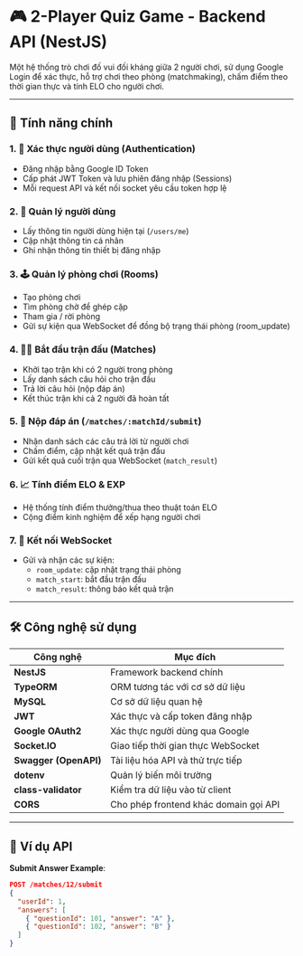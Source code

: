 # 🎮 2-Player Quiz Game - Backend API (NestJS)

Một hệ thống trò chơi đố vui đối kháng giữa 2 người chơi, sử dụng Google Login để xác thực, hỗ trợ chơi theo phòng (matchmaking), chấm điểm theo thời gian thực và tính ELO cho người chơi.

---

## 🚀 Tính năng chính

### 1. 🔐 Xác thực người dùng (Authentication)

- Đăng nhập bằng Google ID Token
- Cấp phát JWT Token và lưu phiên đăng nhập (Sessions)
- Mỗi request API và kết nối socket yêu cầu token hợp lệ

### 2. 👤 Quản lý người dùng

- Lấy thông tin người dùng hiện tại (`/users/me`)
- Cập nhật thông tin cá nhân
- Ghi nhận thông tin thiết bị đăng nhập

### 3. 🕹️ Quản lý phòng chơi (Rooms)

- Tạo phòng chơi
- Tìm phòng chờ để ghép cặp
- Tham gia / rời phòng
- Gửi sự kiện qua WebSocket để đồng bộ trạng thái phòng (room_update)

### 4. 🤜🤛 Bắt đầu trận đấu (Matches)

- Khởi tạo trận khi có 2 người trong phòng
- Lấy danh sách câu hỏi cho trận đấu
- Trả lời câu hỏi (nộp đáp án)
- Kết thúc trận khi cả 2 người đã hoàn tất

### 5. 📝 Nộp đáp án (`/matches/:matchId/submit`)

- Nhận danh sách các câu trả lời từ người chơi
- Chấm điểm, cập nhật kết quả trận đấu
- Gửi kết quả cuối trận qua WebSocket (`match_result`)

### 6. 📈 Tính điểm ELO & EXP

- Hệ thống tính điểm thưởng/thua theo thuật toán ELO
- Cộng điểm kinh nghiệm để xếp hạng người chơi

### 7. 🔌 Kết nối WebSocket

- Gửi và nhận các sự kiện:
  - `room_update`: cập nhật trạng thái phòng
  - `match_start`: bắt đầu trận đấu
  - `match_result`: thông báo kết quả trận

---

## 🛠️ Công nghệ sử dụng

| Công nghệ             | Mục đích                              |
| --------------------- | ------------------------------------- |
| **NestJS**            | Framework backend chính               |
| **TypeORM**           | ORM tương tác với cơ sở dữ liệu       |
| **MySQL**             | Cơ sở dữ liệu quan hệ                 |
| **JWT**               | Xác thực và cấp token đăng nhập       |
| **Google OAuth2**     | Xác thực người dùng qua Google        |
| **Socket.IO**         | Giao tiếp thời gian thực WebSocket    |
| **Swagger (OpenAPI)** | Tài liệu hóa API và thử trực tiếp     |
| **dotenv**            | Quản lý biến môi trường               |
| **class-validator**   | Kiểm tra dữ liệu vào từ client        |
| **CORS**              | Cho phép frontend khác domain gọi API |

---

## 🧪 Ví dụ API

**Submit Answer Example**:

```json
POST /matches/12/submit
{
  "userId": 1,
  "answers": [
    { "questionId": 101, "answer": "A" },
    { "questionId": 102, "answer": "B" }
  ]
}
```
